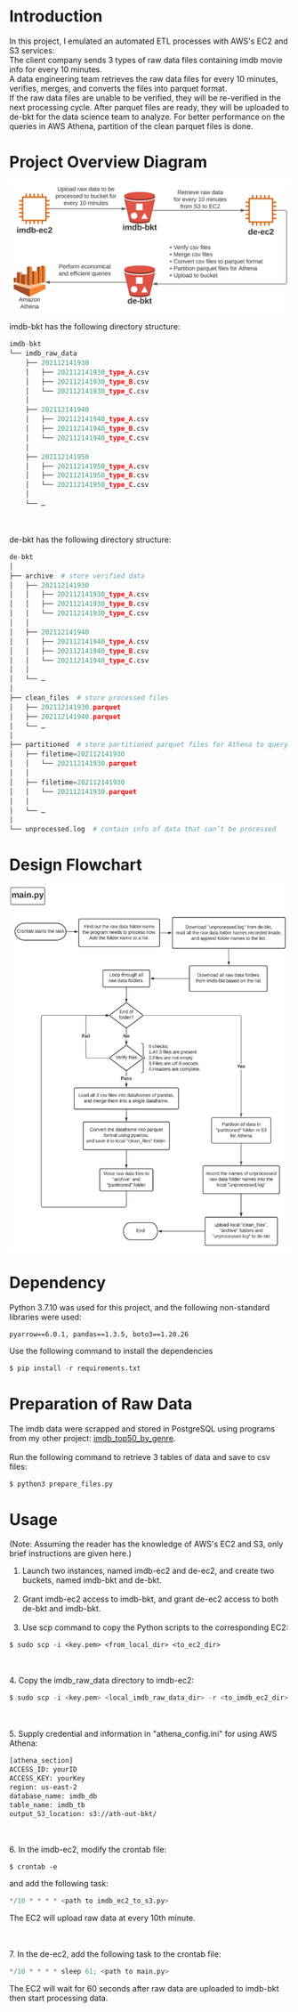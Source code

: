 # Introduction
In this project, I emulated an automated ETL processes with AWS's EC2 and S3 services:<br />
The client company sends 3 types of raw data files containing imdb movie info for every 10 minutes.<br />
A data engineering team retrieves the raw data files for every 10 minutes, verifies, merges, and converts the files into parquet format.<br />
If the raw data files are unable to be verified, they will be re-verified in the next processing cycle.
After parquet files are ready, they will be uploaded to de-bkt for the data science team to analyze.
For better performance on the queries in AWS Athena, partition of the clean parquet files is done.

# Project Overview Diagram
![alt text](https://github.com/jhaojay/imdb_data_engineer_project_with_aws/blob/main/jpg/overview.JPG?raw=true)
<br /><br />
imdb-bkt has the following directory structure:
```python
imdb-bkt
└── imdb_raw_data
	├── 202112141930
	│   ├── 202112141930_type_A.csv
	│   ├── 202112141930_type_B.csv
	│   └── 202112141930_type_C.csv
	│   
	├── 202112141940
	│   ├── 202112141940_type_A.csv
	│   ├── 202112141940_type_B.csv
	│   └── 202112141940_type_C.csv
	│   
	├── 202112141950
	│   ├── 202112141950_type_A.csv
	│   ├── 202112141950_type_B.csv
	│   └── 202112141950_type_C.csv
	│   
	└── …

```
<br /><br />
de-bkt has the following directory structure:
```python
de-bkt
│
├── archive  # store verified data
│   ├── 202112141930
│   │   ├── 202112141930_type_A.csv
│   │   ├── 202112141930_type_B.csv
│   │   └── 202112141930_type_C.csv
│   │
│   ├── 202112141940
│   │   ├── 202112141940_type_A.csv
│   │   ├── 202112141940_type_B.csv
│   │   └── 202112141940_type_C.csv
│   │
│   └── …
│   
├── clean_files  # store processed files
│   ├── 202112141930.parquet
│   ├── 202112141940.parquet
│   └── …
│   
├── partitioned  # store partitioned parquet files for Athena to query
│   ├── filetime=202112141930
│   │   └── 202112141930.parquet
│   │
│   ├── filetime=202112141930
│   │   └── 202112141930.parquet
│   │
│   └── …
│   
└── unprocessed.log  # contain info of data that can’t be processed
```
# Design Flowchart
![alt text](https://github.com/jhaojay/imdb_data_engineer_project_with_aws/blob/main/jpg/main_flowchart.JPG?raw=true)


# Dependency
Python 3.7.10 was used for this project, and the following non-standard libraries were used:
```
pyarrow==6.0.1, pandas==1.3.5, boto3==1.20.26
```
Use the following command to install the dependencies
```python
$ pip install -r requirements.txt
```

# Preparation of Raw Data
The imdb data were scrapped and stored in PostgreSQL using programs from my other project: [imdb_top50_by_genre](https://github.com/jhaojay/imdb_top50_by_genre/).
<br /><br />
Run the following command to retrieve 3 tables of data and save to csv files:
```python
$ python3 prepare_files.py
```


# Usage
(Note: Assuming the reader has the knowledge of AWS's EC2 and S3, only brief instructions are given here.)

1. Launch two instances, named imdb-ec2 and de-ec2, and create two buckets, named imdb-bkt and de-bkt.
<br /><br />
2. Grant imdb-ec2 access to imdb-bkt, and grant de-ec2 access to both de-bkt and imdb-bkt.
<br /><br />
3. Use scp command to copy the Python scripts to the corresponding EC2:
```
$ sudo scp -i <key.pem> <from_local_dir> <to_ec2_dir>
```
<br /><br />
4. Copy the imdb_raw_data directory to imdb-ec2:
```python
$ sudo scp -i <key.pem> <local_imdb_raw_data_dir> -r <to_imdb_ec2_dir>
```
<br /><br />
5. Supply credential and information in "athena_config.ini" for using AWS Athena:
```
[athena_section]
ACCESS_ID: yourID
ACCESS_KEY: yourKey
region: us-east-2
database_name: imdb_db
table_name: imdb_tb
output_S3_location: s3://ath-out-bkt/
```
<br /><br />
6. In the imdb-ec2, modify the crontab file:
```
$ crontab -e
```
and add the following task:
```python
*/10 * * * * <path to imdb_ec2_to_s3.py>
```
The EC2 will upload raw data at every 10th minute.

<br /><br />
7. In the de-ec2, add the following task to the crontab file:
```python
*/10 * * * * sleep 61; <path to main.py>
```
The EC2 will wait for 60 seconds after raw data are uploaded to imdb-bkt then start processing data.
